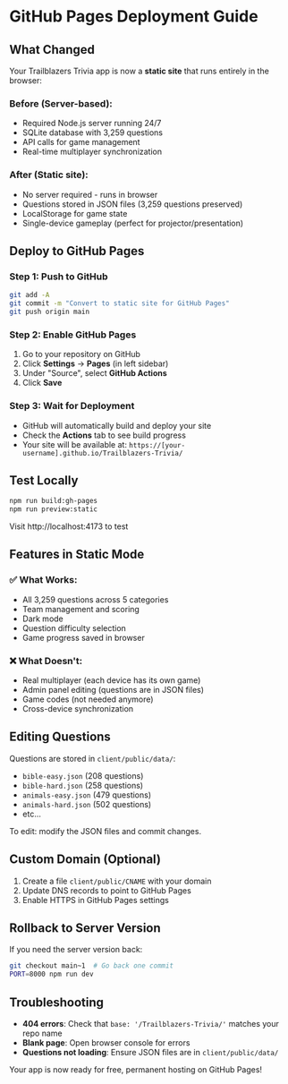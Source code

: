 # GitHub Pages Deployment Guide

## What Changed

Your Trailblazers Trivia app is now a **static site** that runs entirely in the browser:

### Before (Server-based):
- Required Node.js server running 24/7
- SQLite database with 3,259 questions
- API calls for game management
- Real-time multiplayer synchronization

### After (Static site):
- No server required - runs in browser
- Questions stored in JSON files (3,259 questions preserved)
- LocalStorage for game state
- Single-device gameplay (perfect for projector/presentation)

## Deploy to GitHub Pages

### Step 1: Push to GitHub
```bash
git add -A
git commit -m "Convert to static site for GitHub Pages"
git push origin main
```

### Step 2: Enable GitHub Pages
1. Go to your repository on GitHub
2. Click **Settings** → **Pages** (in left sidebar)
3. Under "Source", select **GitHub Actions**
4. Click **Save**

### Step 3: Wait for Deployment
- GitHub will automatically build and deploy your site
- Check the **Actions** tab to see build progress
- Your site will be available at: `https://[your-username].github.io/Trailblazers-Trivia/`

## Test Locally

```bash
npm run build:gh-pages
npm run preview:static
```

Visit http://localhost:4173 to test

## Features in Static Mode

### ✅ What Works:
- All 3,259 questions across 5 categories
- Team management and scoring
- Dark mode
- Question difficulty selection
- Game progress saved in browser

### ❌ What Doesn't:
- Real multiplayer (each device has its own game)
- Admin panel editing (questions are in JSON files)
- Game codes (not needed anymore)
- Cross-device synchronization

## Editing Questions

Questions are stored in `client/public/data/`:
- `bible-easy.json` (208 questions)
- `bible-hard.json` (258 questions)
- `animals-easy.json` (479 questions)
- `animals-hard.json` (502 questions)
- etc...

To edit: modify the JSON files and commit changes.

## Custom Domain (Optional)

1. Create a file `client/public/CNAME` with your domain
2. Update DNS records to point to GitHub Pages
3. Enable HTTPS in GitHub Pages settings

## Rollback to Server Version

If you need the server version back:
```bash
git checkout main~1  # Go back one commit
PORT=8000 npm run dev
```

## Troubleshooting

- **404 errors**: Check that `base: '/Trailblazers-Trivia/'` matches your repo name
- **Blank page**: Open browser console for errors
- **Questions not loading**: Ensure JSON files are in `client/public/data/`

Your app is now ready for free, permanent hosting on GitHub Pages!